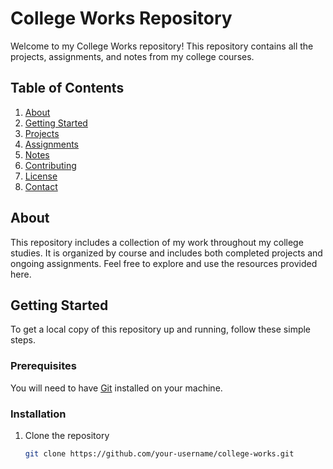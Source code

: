 # College Works Repository

Welcome to my College Works repository! This repository contains all the projects, assignments, and notes from my college courses.

## Table of Contents

1. [About](#about)
2. [Getting Started](#getting-started)
3. [Projects](#projects)
4. [Assignments](#assignments)
5. [Notes](#notes)
6. [Contributing](#contributing)
7. [License](#license)
8. [Contact](#contact)

## About

This repository includes a collection of my work throughout my college studies. It is organized by course and includes both completed projects and ongoing assignments. Feel free to explore and use the resources provided here.

## Getting Started

To get a local copy of this repository up and running, follow these simple steps.

### Prerequisites

You will need to have [Git](https://git-scm.com/) installed on your machine.

### Installation

1. Clone the repository
   ```sh
   git clone https://github.com/your-username/college-works.git
